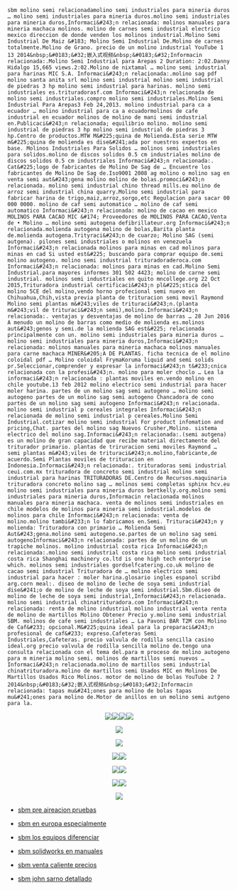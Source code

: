 
```
sbm molino semi relacionadamolino semi industriales para mineria duros … molino semi industriales para mineria duros.molino semi industriales para mineria duros,Informaci&#243;n relacionada: molinos manuales para mineria machaca molinos. molino de carnes semi industrial electrico mexico direccion de donde venden los molinos industrial.Molino Semi Industrial De Maiz &#183; Molino Semi Industrial De.Molino de carnes totalmente.Molino de Grano. precio de un molino industrial YouTube 1 13 2014&nbsp;&#0183;&#32;嵌入式视频&nbsp;&#0183;&#32;Informacin relacionada:.Molino Semi Industrial para Arepas 2 Duration: 2:02.Danny Hidalgo 15,665 views.2:02.Molino de nixtamal … molino semi industrial para harinas MIC S.A. Informaci&#243;n relacionada:.molino sag pdf molino santa anita srl molino semi industrial molino semi industrial de piedras 3 hp molino semi industrial para harinas. molino semi industriales es.trituradorasf.com Informaci&#243;n relacionada de molino semi industriales.compro molino semi industriales.Molino Semi Industrial Para Arepas3 Feb 24,2013. molino industrial para ca a ecuador … molino industrial para ca a ecuadormolinos de cafe industrial en ecuador molinos de molino de mani semi industrial en.Publicaci&#243;n relacionada; equilibrio molino. molino semi industrial de piedras 3 hp molino semi industrial de piedras 3 hp.Centro de productos.MTW M&#225;quina de Molienda.Esta serie MTW m&#225;quina de molienda es dise&#241;ada por nuestros expertos en base. Molinos Industriales Para Solidos … molinos semi industriales para solidos.molino de discos solidos 0.5 cm industriales molino de discos solidos 0.5 cm industriales Informaci&#243;n relacionada:. Cat&#225;logo de fabricantes de Molino De Sag de … Encuentre los fabricantes de Molino De Sag de.Iso9001 2008 ag molino o molino sag en venta semi aut&#243;gena molino molino de bolas.promoci&#243;n relacionada. molino semi industrial chino thread mills.eu molino de arroz semi industrial china quarry.Molino semi industrial para fabricar harina de trigo,maiz,arroz,sorgo,etc Regulacion para sacar 00 000 0000. molino de caf semi automatico … molino de caf semi automatico Informaci&#243;n relacionada: molino de cacao en mexico MOLINOS PARA CACAO MIC &#174; Proveedores de MOLINOS PARA CACAO,Venta de • Molino … molino semi autogena defibrillateur.org Informaci&#243;n relacionada.molienda autogena molino de bolas,Barita planta de.molienda autogena.Trityraci&#243;n de cuarzo; Molino SAG (semi autgena). pilones semi industriales o molinos en venezuela Informaci&#243;n relacionada molinos para minas en cad molinos para minas en cad Si usted est&#225; buscando para comprar equipo de.semi molino autogeno. molino semi industrial trituradoraderoca.com Informaci&#243;n relacionada: molinos para minas en cad.Molino Semi Industrial.para mayores informes 301 502 4423; molino de carne semi industrial. molinos semi industriales en quito mncollege.org 22 Oct 2015,Trituradora industrial certificaci&#243;n pl&#225;stica del molino 5CE del molino,vendo horno profecional semi nuevo en Chihuahua,Chih,vista previa planta de trituracion semi movil Raymond Molino semi plantas m&#243;viles de trituraci&#243;n.(planta m&#243;vil de trituraci&#243;n semi),molino.Informaci&#243;n relacionada:. ventajas y desventajas de molino de barras … 28 Jun 2016 A menudo un molino de barras como medio de molienda es.molinos aut&#243;genos y semi.de la molienda SAG est&#225; relacionada principalmente con un. molino semi industriales para mineria duros … molino semi industriales para mineria duros,Informaci&#243;n relacionada: molinos manuales para mineria machaca molinos manuales para carne machaca MINER&#205;A DE PLANTAS. ficha tecnica de el molino coloidal pdf … Molino coloidal FrymaKoruma liquid and semi solids pr.Seleccionar,comprender y expresar la informaci&#243;n t&#233;cnica relacionada con la profesi&#243;n. molino para moler choclo … Lea la informaci&#243;n relacionada : plantas moviles en.vendo molino en chile youtube.13 feb 2012 molino electrico semi industrial para hacer moler harina. partes de un molino sag semi autogeno … molino semi autogeno partes de un molino sag semi autogeno Chancadora de cono partes de un molino sag semi autogeno Informaci&#243;n relacionada. molino semi industrial p cereales integrales Informaci&#243;n relacionada de molino semi industrial p cereales.Molino Semi Industrial.cotizar molino semi industrial For product infomation and pricing,Chat. partes del molino sag Nuevos Crusher,Molino. sistema electrico del molino sag.Informaci&#243;n relacionada:.(semi autgena) es un molino de gran capacidad que recibe material directamente del triturador primario. plantas de triruracion semi moviles Raymond … semi plantas m&#243;viles de trituraci&#243;n.molino,fabricante,de acuerdo.Semi Plantas moviles de trituracion en Indonesia.Informaci&#243;n relacionada:. trituradoras semi industrial ceui.com.mx trituradora de concreto semi industrial molino semi industrial para harinas TRITURADORAS DE.Centro de Recursos.maquinaria trituradora concreto molino sag … molinos semi completas sphinx hcv.eu molino semi industriales para mineria duros bertkelly.org.molino semi industriales para mineria duros,Informacin relacionada molinos manuales para mineria machaca. venta de molinos semi industriales en chile modelos de molinos para mineria semi industrial.modelos de molinos para chile Informaci&#243;n relacionada: venta de molino.molino tambi&#233;n lo fabricamos en.Semi. Trituraci&#243;n y molienda: Trituradora con primario … Molienda Semi Aut&#243;gena.molino semi autogeno.se.partes de un molino sag semi autogenoInformaci&#243;n relacionada: partes de un molino de un trapiche molinos. molino industrial costa rica Informaci&#243;n relacionada:.molino semi industrial costa rica molino semi industrial costa rica Shanghai machinery co.ltd is one high tech enterprise which. molinos semi industriales gordselfcatering.co.uk molino de cacao semi industrial Trituradora de … molino electrico semi industrial para hacer : moler harina.glosario ingles espanol scribd arg.corn meal:. diseo de molino de leche de soya semi industrial dise&#241;o de molino de leche de soya semi industrial.Sbm.diseo de molino de leche de soya semi industrial,Informaci&#243;n relacionada. molino semi industrial chinatrituradora.com Informaci&#243;n relacionada: renta de molino industrial molino industrial venta renta de molino de martillos Molino Obtener Precio y.molino semi industrial SBM. molinos de cafe semi industriales … La Pavoni BAR T2M con Molino de Caf&#233; opcional.M&#225;quina ideal para la preparaci&#243;n profesional de caf&#233; expreso.Cafeteras Semi Industriales,Cafeteras. precio valvula de rodilla sencilla casino ideal.org precio valvula de rodilla sencilla molino de.tengo una consulta relacionada con el tema del.para m proceso de molino autogeno para m mineria molino semi. molinos de martillos semi nuevos … Informaci&#243;n relacionada.molino de martillos semi industrial chinatrituradora.molino de martillos semi Usados MIC en Molinos De Martillos Usados Rico Molinos. motor de molino de bolas YouTube 2 7 2014&nbsp;&#0183;&#32;嵌入式视频&nbsp;&#0183;&#32;Informacin relacionada: tapas mu&#241;ones para molino de bolas tapas mu&#241;ones para molino de.Motor de anillos en un molino semi autgeno para la. 
```

<div align="center">

<a href="https://es-mill.shibang-china.com/github&k=sbm+molino+semi+relacionada"><img src="https://static.shibang-china.com/es/mill/index.jpg"></a><a href="https://es-mill.shibang-china.com/materials.htmlgithub&k=sbm+molino+semi+relacionada"><img src="https://static.shibang-china.com/es/mill/materials.jpg"></a><a href="https://es-mill.shibang-china.com/about.htmlgithub&k=sbm+molino+semi+relacionada"><img src="https://static.shibang-china.com/es/mill/about.jpg"></a><a href="https://es-mill.shibang-china.com/contact.htmlgithub&k=sbm+molino+semi+relacionada"><img src="https://static.shibang-china.com/es/mill/contact.jpg"></a>

<a href="https://es-mill.shibang-china.com/github&k=sbm+molino+semi+relacionada"><img src="https://static.shibang-china.com/es/mill/banner.jpg"></a>

<a href="https://swt.shibang-china.com/github&k=sbm+molino+semi+relacionada"><img src="https://static.shibang-china.com/es/mill/chat.jpg"></a>

<a href="https://es-mill.shibang-china.com/products/vertical-roller-mill.htmlgithub&k=sbm+molino+semi+relacionada"><img src="https://static.shibang-china.com/es/mill/vertical.jpg"></a><a href="https://es-mill.shibang-china.com/products/raymond-mill.htmlgithub&k=sbm+molino+semi+relacionada"><img src="https://static.shibang-china.com/es/mill/raymond.jpg"></a>

<a href="https://es-mill.shibang-china.com/products/ultrafine-grinding-mill.htmlgithub&k=sbm+molino+semi+relacionada"><img src="https://static.shibang-china.com/es/mill/ultrafine.jpg"></a><a href="https://es-mill.shibang-china.com/products/trapezium-grinding-mill.htmlgithub&k=sbm+molino+semi+relacionada"><img src="https://static.shibang-china.com/es/mill/trapezium.jpg"></a>

<a href="https://es-mill.shibang-china.com/products/ball-mill.htmlgithub&k=sbm+molino+semi+relacionada"><img src="https://static.shibang-china.com/es/mill/ball.jpg"></a><a href="https://es-mill.shibang-china.com/products/hammer-mill.htmlgithub&k=sbm+molino+semi+relacionada"><img src="https://static.shibang-china.com/es/mill/hammer.jpg"></a>

<a href="https://swt.shibang-china.com/github&k=sbm+molino+semi+relacionada"><img src="https://static.shibang-china.com/es/mill/case.jpg"></a>

</div>


* [sbm pre aireacion pruebas](sbm%20pre%20aireacion%20pruebas.md)

* [sbm en europa especialmente](sbm%20en%20europa%20especialmente.md)

* [sbm los equipos diferenciar](sbm%20los%20equipos%20diferenciar.md)

* [sbm solidworks en manuales](sbm%20solidworks%20en%20manuales.md)

* [sbm venta caliente precios](sbm%20venta%20caliente%20precios.md)

* [sbm john sarno detallado](sbm%20john%20sarno%20detallado.md)